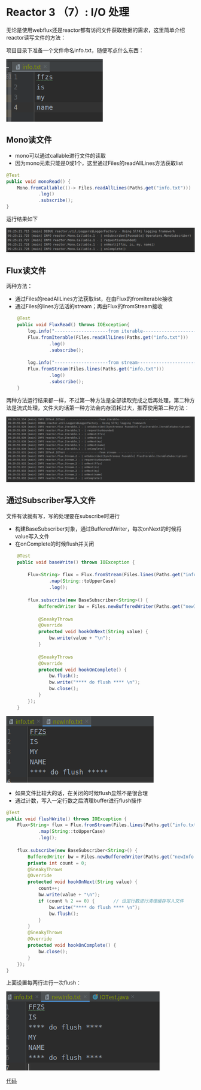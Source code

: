 # Reactor 3 （7）:  I/O 处理

无论是使用webflux还是reactor都有访问文件获取数据的需求，这里简单介绍reactor读写文件的方法：

项目目录下准备一个文件命名info.txt，随便写点什么东西：

![image-20200807092503602](README.assets/image-20200807092503602.png)

## Mono读文件

+ mono可以通过callable进行文件的读取
+ 因为mono元素只能是0或1个，这里通过Files的readAllLines方法获取list

```java
@Test
public void monoRead() {
    Mono.fromCallable(()-> Files.readAllLines(Paths.get("info.txt")))
            .log()
            .subscribe();
}
```

运行结果如下

![image-20200807092531392](README.assets/image-20200807092531392.png)



## Flux读文件

两种方法：

+ 通过Files的readAllLines方法获取list，在由Flux的fromIterable接收
+ 通过Files的lines方法活的stream；再由Flux的fromStream接收

```java
    @Test
    public void FluxRead() throws IOException{
        log.info("--------------------from iterable--------------------------");
        Flux.fromIterable(Files.readAllLines(Paths.get("info.txt")))
                .log()
                .subscribe();

        log.info("--------------------from stream--------------------------");
        Flux.fromStream(Files.lines(Paths.get("info.txt")))
                .log()
                .subscribe();
    }
```
两种方法运行结果都一样，不过第一种方法是全部读取完成之后再处理，第二种方法是流式处理，文件大的话第一种方法会内存消耗过大，推荐使用第二种方法：

![image-20200807093123978](README.assets/image-20200807093123978.png)

## 通过Subscriber写入文件

文件有读就有写，写的处理要在subscribe时进行

+ 构建BaseSubscriber对象，通过BufferedWriter，每次onNext的时候将value写入文件
+ 在onComplete的时候flush并关闭

```java
    @Test
    public void baseWrite() throws IOException {

        Flux<String> flux = Flux.fromStream(Files.lines(Paths.get("info.txt")))
                .map(String::toUpperCase)
                .log();

        flux.subscribe(new BaseSubscriber<String>() {
            BufferedWriter bw = Files.newBufferedWriter(Paths.get("newInfo.txt"));

            @SneakyThrows
            @Override
            protected void hookOnNext(String value) {
                bw.write(value + "\n");
            }

            @SneakyThrows
            @Override
            protected void hookOnComplete() {
                bw.flush();
                bw.write("**** do flush **** \n");
                bw.close();
            }
        });
    }

```

![image-20200807093459937](README.assets/image-20200807093459937.png)

+ 如果文件比较大的话，在关闭的时候flush显然不是很合理
+ 通过计数，写入一定行数之后清理buffer进行flush操作

```java
@Test
public void flushWrite() throws IOException {
    Flux<String> flux = Flux.fromStream(Files.lines(Paths.get("info.txt")))
            .map(String::toUpperCase)
            .log();

    flux.subscribe(new BaseSubscriber<String>() {
        BufferedWriter bw = Files.newBufferedWriter(Paths.get("newInfo.txt"));
        private int count = 0;
        @SneakyThrows
        @Override
        protected void hookOnNext(String value) {
            count++;
            bw.write(value + "\n");
            if (count % 2 == 0) {       // 设定行数进行清理缓存写入文件
                bw.write("**** do flush **** \n");
                bw.flush();
            }
        }
        @SneakyThrows
        @Override
        protected void hookOnComplete() {
            bw.close();
        }
    });
}
```

上面设置每两行进行一次flush：

![image-20200807093714404](README.assets/image-20200807093714404.png)

[代码](https://github.com/ffzs/learn_reactor/tree/master/src/main/java/IOTest)


